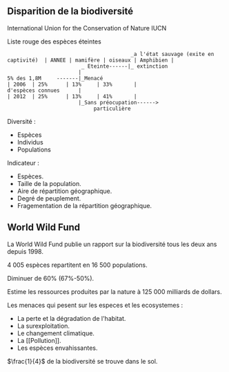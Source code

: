 ## Disparition de la biodiversité

 International Union for the Conservation of Nature IUCN

Liste rouge des espèces éteintes

```   
                                        _a l'état sauvage (exite en captivité)  | ANNEE | mamifère | oiseaux | Amphibien |
                        _ Eteinte------|_ extinction
                       |
5% des 1,8M     -------|_Menacé                                                 | 2006  | 25%      | 13%     | 33%       |
d'espèces connues      |                                                        | 2012  | 25%      | 13%     | 41%       |
                       |_Sans préocupation------>
                            particulière
```

Diversité :

* Espèces 
* Individus
* Populations

Indicateur :

* Espèces.
* Taille de la population.
* Aire de répartition géographique.
* Degré de peuplement.
* Fragementation de la répartition géographique.

## World Wild Fund

La World Wild Fund publie un rapport sur la biodiversité tous les deux ans depuis 1998.

4 005 espèces repartitent en 16 500 populations.

Diminuer de 60% (67%-50%).

Estime les ressources produites par la nature à 125 000 milliards de dollars.

Les menaces qui pesent sur les especes et les ecosystemes :

* La perte et la dégradation de l'habitat.
* La surexploitation.
* Le changement climatique.
* La [[Pollution]].
* Les espèces envahissantes.

$\frac{1}{4}$ de la biodiversité se trouve dans le sol.